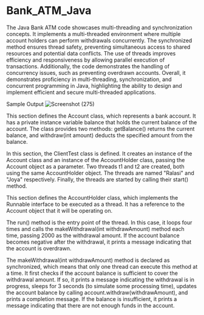 # Bank_ATM_Java

The Java Bank ATM code showcases multi-threading and synchronization concepts. It implements a multi-threaded environment where multiple account holders can perform withdrawals concurrently. The synchronized method ensures thread safety, preventing simultaneous access to shared resources and potential data conflicts. The use of threads improves efficiency and responsiveness by allowing parallel execution of transactions. Additionally, the code demonstrates the handling of concurrency issues, such as preventing overdrawn accounts. Overall, it demonstrates proficiency in multi-threading, synchronization, and concurrent programming in Java, highlighting the ability to design and implement efficient and secure multi-threaded applications.

Sample Output
![Screenshot (275)](https://github.com/Ralasi/Bank_ATM_Java/assets/128724283/1cfd9fcd-ee95-4c2d-a12d-7008ed1892eb)

This section defines the Account class, which represents a bank account. It has a private instance variable balance that holds the current balance of the account. The class provides two methods: getBalance() returns the current balance, and withdraw(int amount) deducts the specified amount from the balance.

In this section, the ClientTest class is defined. It creates an instance of the Account class and an instance of the AccountHolder class, passing the Account object as a parameter. Two threads t1 and t2 are created, both using the same AccountHolder object. The threads are named "Ralasi" and "Joya" respectively. Finally, the threads are started by calling their start() method.

This section defines the AccountHolder class, which implements the Runnable interface to be executed as a thread. It has a reference to the Account object that it will be operating on.

The run() method is the entry point of the thread. In this case, it loops four times and calls the makeWithdrawal(int withdrawAmount) method each time, passing 2000 as the withdrawal amount. If the account balance becomes negative after the withdrawal, it prints a message indicating that the account is overdrawn.

The makeWithdrawal(int withdrawAmount) method is declared as synchronized, which means that only one thread can execute this method at a time. It first checks if the account balance is sufficient to cover the withdrawal amount. If so, it prints a message indicating the withdrawal is in progress, sleeps for 3 seconds (to simulate some processing time), updates the account balance by calling account.withdraw(withdrawAmount), and prints a completion message. If the balance is insufficient, it prints a message indicating that there are not enough funds in the account.
